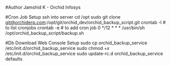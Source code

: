 #Author Jamshid K - Orchid Infosys


#Cron Job Setup
ssh into server
cd /opt
sudo git clone git@orchiderp.com:/opt/git/orchid_dev/orchid_backup_script.git
crontab -l # to list cronjobs
crontab -e # to add cron job
0 */12 * * * /usr/bin/sh /opt/orchid_backup_script/backup.sh


#Db Download Web Console Setup
sudo cp orchid_backup_service /etc/init.d/orchid_backup_service
sudo chmod +x /etc/init.d/orchid_backup_service
sudo update-rc.d orchid_backup_service defaults
